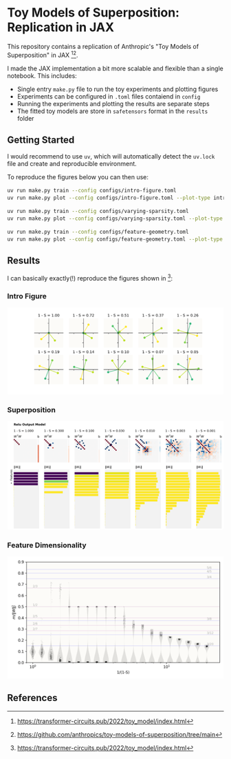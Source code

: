 # Toy Models of Superposition: Replication in JAX

This repository contains a replication of Anthropic's "Toy Models of Superposition" in JAX [^1][^2].

I made the JAX implementation a bit more scalable and flexible than a single notebook. This includes:

- Single entry `make.py` file to run the toy experiments and plotting figures
- Experiments can be configured in `.toml` files contaiend in `config`
- Running the experiments and plotting the results are separate steps
- The fitted toy models are store in `safetensors` format in the `results` folder


## Getting Started

I would recommend to use `uv`, which will automatically detect the `uv.lock` file and create and reproducible environment.

To reproduce the figures below you can then use:

```bash
uv run make.py train --config configs/intro-figure.toml
uv run make.py plot --config configs/intro-figure.toml --plot-type intro
```

```bash
uv run make.py train --config configs/varying-sparsity.toml
uv run make.py plot --config configs/varying-sparsity.toml --plot-type superposition
```

```bash
uv run make.py train --config configs/feature-geometry.toml
uv run make.py plot --config configs/feature-geometry.toml --plot-type feature-geometry
```

## Results

I can basically exactly(!) reproduce the figures shown in [^1]:

### Intro Figure

![intro-figure](images/features-5-hidden-2-instances-10-relu-intro.png)

### Superposition

![superposition](images/features-20-hidden-5-instances-7-relu-superposition.png)


### Feature Dimensionality
![feature-dimensionality](images/features-200-hidden-20-instances-20-relu-feature-dimensionality.png)


## References

[^1]: https://transformer-circuits.pub/2022/toy_model/index.html
[^2]: https://github.com/anthropics/toy-models-of-superposition/tree/main
